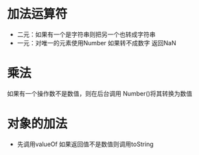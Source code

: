 # 加法运算符

- 二元：如果有一个是字符串则把另一个也转成字符串
- 一元：对唯一的元素使用Number 如果转不成数字 返回NaN

# 乘法

如果有一个操作数不是数值，则在后台调用 Number()将其转换为数值

# 对象的加法

- 先调用valueOf 如果返回值不是数值则调用toString